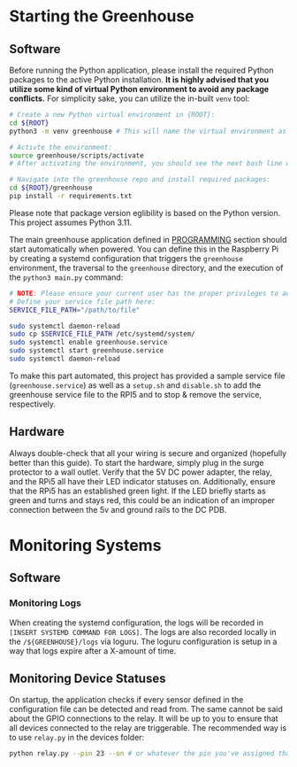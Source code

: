 # Starting the Greenhouse

## Software

Before running the Python application, please install the required Python packages to the active Python installation. **It is highly advised that you utilize some kind of virtual Python environment to avoid any package conflicts.** For simplicity sake, you can utilize the in-built `venv` tool:

``` bash
# Create a new Python virtual environment in {ROOT}:
cd ${ROOT}
python3 -m venv greenhouse # This will name the virtual environment as "greenhouse". If you're going to use the provided service file and bash scripts, this name is required!

# Activte the environment:
source greenhouse/scripts/activate
# After activating the environment, you should see the next bash line with that environment: $ (greenhouse) ~/${ROOT}

# Navigate into the greenhouse repo and install required packages:
cd ${ROOT}/greenhouse
pip install -r requirements.txt
```

Please note that package version eglibility is based on the Python version. This project assumes Python 3.11.

The main greenhouse application defined in [PROGRAMMING](./docs/PROGRAMMING.md) section should start automatically when powered. You can define this in the Raspberry Pi by creating a systemd configuration that triggers the `greenhouse` environment, the traversal to the `greenhouse` directory, and the execution of the `python3 main.py` command:

``` bash
# NOTE: Please ensure your current user has the proper privileges to add systemd services
# Define your service file path here:
SERVICE_FILE_PATH="/path/to/file"

sudo systemctl daemon-reload
sudo cp $SERVICE_FILE_PATH /etc/systemd/system/
sudo systemctl enable greenhouse.service
sudo systemctl start greenhouse.service
sudo systemctl daemon-reload
```

To make this part automated, this project has provided a sample service file (`greenhouse.service`) as well as a `setup.sh` and `disable.sh` to add the greenhouse service file to the RPI5 and to stop & remove the service, respectively.

## Hardware
Always double-check that all your wiring is secure and organized (hopefully better than this guide). To start the hardware, simply plug in the surge protector to a wall outlet. Verify that the 5V DC power adapter, the relay, and the RPi5 all have their LED indicator statuses on. Additionally, ensure that the RPi5 has an established green light. If the LED briefly starts as green and turns and stays red, this could be an indication of an improper connection between the 5v and ground rails to the DC PDB. 

# Monitoring Systems

## Software
### Monitoring Logs
When creating the systemd configuration, the logs will be recorded in `[INSERT SYSTEMD COMMAND FOR LOGS]`. The logs are also recorded locally in the `/${GREENHOUSE}/logs` via loguru. The loguru configuration is setup in a way that logs expire after a X-amount of time.

## Monitoring Device Statuses
On startup, the application checks if every sensor defined in the configuration file can be detected and read from. The same cannot be said about the GPIO connections to the relay. It will be up to you to ensure that all devices connected to the relay are triggerable. The recommended way is to use `relay.py` in the devices folder:

```bash
python relay.py --pin 23 --on # or whatever the pin you've assigned that specific relay to
```